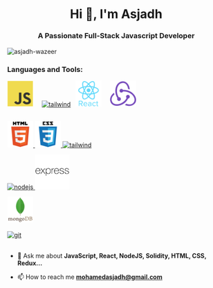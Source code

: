 <h1 align="center">Hi 👋, I'm Asjadh</h1>
<h3 align="center">A Passionate Full-Stack Javascript Developer</h3>

<p><img align="center" src="https://github-readme-stats.vercel.app/api/top-langs?username=asjadh-wazeer&show_icons=true&locale=en&layout=compact" alt="asjadh-wazeer" /></p>

<h3 align="left">Languages and Tools:</h3>
<p align="left"> 

<a href="https://developer.mozilla.org/en-US/docs/Web/JavaScript" target="_blank" rel="noreferrer"><img src="https://raw.githubusercontent.com/devicons/devicon/master/icons/javascript/javascript-original.svg" alt="javascript" width="60" height="60"/></a>&nbsp;&nbsp;&nbsp;&nbsp;&nbsp;<a href="https://soliditylang.org/" target="_blank" rel="noreferrer"><img src="https://docs.soliditylang.org/en/v0.8.16/_images/logo.svg" alt="tailwind" width="60" height="60"/></a>&nbsp;&nbsp;&nbsp;<a href="https://reactjs.org/" target="_blank" rel="noreferrer"><img src="https://raw.githubusercontent.com/devicons/devicon/master/icons/react/react-original-wordmark.svg" alt="react" width="60" height="60"/></a>&nbsp;&nbsp;&nbsp;&nbsp;&nbsp;<a href="https://redux.js.org" target="_blank" rel="noreferrer"><img src="https://raw.githubusercontent.com/devicons/devicon/master/icons/redux/redux-original.svg" alt="redux" width="60" height="60"/></a> 

</br>

<a href="https://www.w3.org/html/" target="_blank" rel="noreferrer"> 
<img src="https://raw.githubusercontent.com/devicons/devicon/master/icons/html5/html5-original-wordmark.svg" alt="html5" width="60" height="60"/> </a<a href="https://www.w3schools.com/css/" target="_blank" rel="noreferrer"><img src="https://raw.githubusercontent.com/devicons/devicon/master/icons/css3/css3-original-wordmark.svg" alt="css3" width="60" height="60"/> </a> <a href="https://tailwindcss.com/" target="_blank" rel="noreferrer"> <img src="https://www.vectorlogo.zone/logos/tailwindcss/tailwindcss-icon.svg" alt="tailwind" width="60" height="60"/> </a> </p>


<a href="https://nodejs.org" target="_blank" rel="noreferrer"> <img src="https://upload.wikimedia.org/wikipedia/commons/thumb/d/d9/Node.js_logo.svg/1280px-Node.js_logo.svg.png" alt="nodejs" width="80" height=""/> </a> <a href="https://expressjs.com" target="_blank" rel="noreferrer"> 
<img src="https://raw.githubusercontent.com/devicons/devicon/master/icons/express/express-original-wordmark.svg" alt="express" width="80" height=""/> </a> 


<a href="https://www.mongodb.com/" target="_blank" rel="noreferrer"> <img src="https://raw.githubusercontent.com/devicons/devicon/master/icons/mongodb/mongodb-original-wordmark.svg" alt="mongodb" width="60" height8="60"/> </a> 
</br></br>
<a href="https://git-scm.com/" target="_blank" rel="noreferrer"> 
<img src="https://www.vectorlogo.zone/logos/git-scm/git-scm-icon.svg" alt="git" width="60" height="60"/> </a> </br></br>


- 💬 Ask me about **JavaScript, React, NodeJS, Solidity, HTML, CSS, Redux...**

- 📫 How to reach me **mohamedasjadh@gmail.com**

<!-- </br><h3 align="left">Connect with me:</h3>
<p align="left">
<a href="https://lk.linkedin.com/in/mohamed-asjadh" target="blank"><img align="center" src="https://raw.githubusercontent.com/rahuldkjain/github-profile-readme-generator/master/src/images/icons/Social/linked-in-alt.svg" alt="https://lk.linkedin.com/in/mohamed-asjadh" height="30" width="40" /></a>
</p> -->
